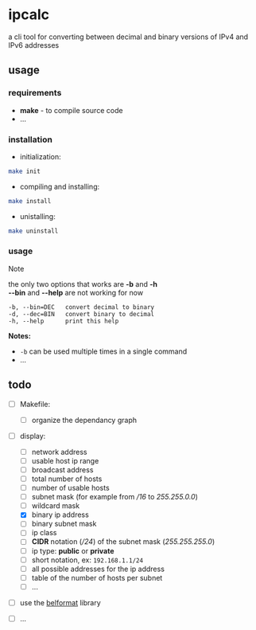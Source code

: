 # ipcalc

a cli tool for converting between decimal and binary versions of IPv4 and IPv6 addresses

## usage

### requirements

* **make** - to compile source code
* ...


### installation

* initialization:
```sh
make init
```

* compiling and installing:
```sh
make install
```

* unistalling:
```sh
make uninstall
```


### usage

> [!NOTE]
> the only two options that works are **-b** and **-h**<br>
> **--bin** and **--help** are not working for now

```
-b,	--bin=DEC	convert decimal to binary
-d,	--dec=BIN	convert binary to decimal
-h,	--help		print this help
```
**Notes:**
* `-b` can be used multiple times in a single command
* ...

## todo

- [ ] Makefile:
	- [ ] organize the dependancy graph

- [ ] display:
    - [ ] network address
    - [ ] usable host ip range
    - [ ] broadcast address
    - [ ] total number of hosts
    - [ ] number of usable hosts
    - [ ] subnet mask (for example from */16* to *255.255.0.0*)
    - [ ] wildcard mask
    - [X] binary ip address
    - [ ] binary subnet mask
    - [ ] ip class
    - [ ] **CIDR** notation (*/24*) of the subnet mask (*255.255.255.0*)
    - [ ] ip type: **public** or **private**
    - [ ] short notation, ex: `192.168.1.1/24`
    - [ ] all possible addresses for the ip address
    - [ ] table of the number of hosts per subnet
    - [ ] ...

- [ ] use the [belformat](https://github.com/Artiom-Astashonak/belformat) library

- [ ] ...

<!--
don't forget to use
    * enums
    * bitwise operators
    * stdlib functions:
        * sscanf
        * 
    * arpa/inet functions:
        * inet_pton
        * inet_nton
        * 
-->
